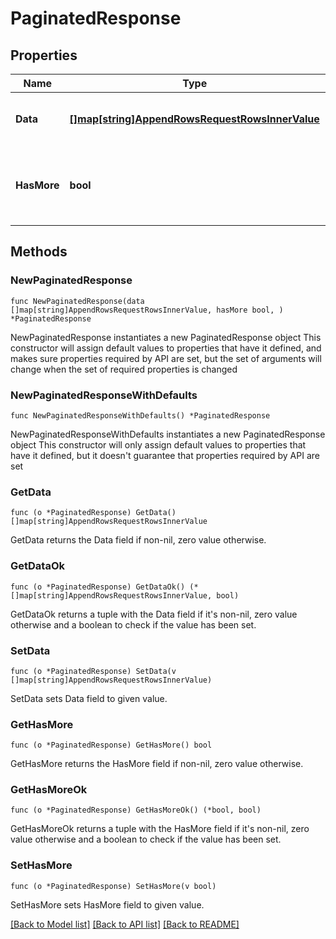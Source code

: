 # PaginatedResponse

## Properties

Name | Type | Description | Notes
------------ | ------------- | ------------- | -------------
**Data** | [**[]map[string]AppendRowsRequestRowsInnerValue**](map[string]AppendRowsRequestRowsInnerValue.md) | The list of items for the current page | 
**HasMore** | **bool** | Whether there are more items available after this set | 

## Methods

### NewPaginatedResponse

`func NewPaginatedResponse(data []map[string]AppendRowsRequestRowsInnerValue, hasMore bool, ) *PaginatedResponse`

NewPaginatedResponse instantiates a new PaginatedResponse object
This constructor will assign default values to properties that have it defined,
and makes sure properties required by API are set, but the set of arguments
will change when the set of required properties is changed

### NewPaginatedResponseWithDefaults

`func NewPaginatedResponseWithDefaults() *PaginatedResponse`

NewPaginatedResponseWithDefaults instantiates a new PaginatedResponse object
This constructor will only assign default values to properties that have it defined,
but it doesn't guarantee that properties required by API are set

### GetData

`func (o *PaginatedResponse) GetData() []map[string]AppendRowsRequestRowsInnerValue`

GetData returns the Data field if non-nil, zero value otherwise.

### GetDataOk

`func (o *PaginatedResponse) GetDataOk() (*[]map[string]AppendRowsRequestRowsInnerValue, bool)`

GetDataOk returns a tuple with the Data field if it's non-nil, zero value otherwise
and a boolean to check if the value has been set.

### SetData

`func (o *PaginatedResponse) SetData(v []map[string]AppendRowsRequestRowsInnerValue)`

SetData sets Data field to given value.


### GetHasMore

`func (o *PaginatedResponse) GetHasMore() bool`

GetHasMore returns the HasMore field if non-nil, zero value otherwise.

### GetHasMoreOk

`func (o *PaginatedResponse) GetHasMoreOk() (*bool, bool)`

GetHasMoreOk returns a tuple with the HasMore field if it's non-nil, zero value otherwise
and a boolean to check if the value has been set.

### SetHasMore

`func (o *PaginatedResponse) SetHasMore(v bool)`

SetHasMore sets HasMore field to given value.



[[Back to Model list]](../README.md#documentation-for-models) [[Back to API list]](../README.md#documentation-for-api-endpoints) [[Back to README]](../README.md)


